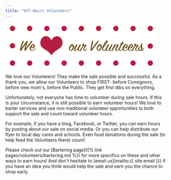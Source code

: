 ```yaml
---
title: "Off-Hours Volunteers"
---
```


![](/img/blog/We-love-our-volunters-copy.png)

We love our Volunteers! They make the sale possible and successful. As a thank you, we allow our Volunteers to shop FIRST- before Consignors, before new mom's, before the Public. They get first dibs on everything.

Unfortunately, not everyone has time to volunteer during sale hours. If this is your circumstance, it is still possible to earn volunteer hours! We love to barter services and use non-traditional volunteer opportunities to both support the sale and count toward volunteer hours.

For example, if you have a blog, Facebook, or Twitter, you can earn hours by posting about our sale on social media. Or you can help distribute our flyer to local day cares and schools. Even food donations during the sale (to help feed the Volunteers there) count!

Please check out our [Bartering page]({% link pages/volunteers/bartering.md %}) for more specifics on these and other ways to earn hours! And don't hesitate to [email us](mailto:{{ site.email }}) if you have an idea you think would help the sale and earn you the chance to shop early.
